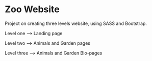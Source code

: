 # Zoo Website

Project on creating three levels website, using SASS and Bootstrap.

Level one --> Landing page

Level two --> Animals and Garden pages

Level three --> Animals and Garden Bio-pages
